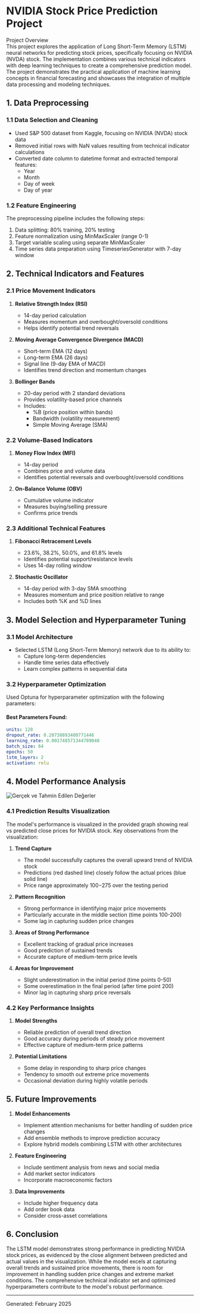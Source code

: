 # NVIDIA Stock Price Prediction Project 

Project Overview  
This project explores the application of Long Short-Term Memory (LSTM) neural networks for predicting stock prices, specifically focusing on NVIDIA (NVDA) stock. The implementation combines various technical indicators with deep learning techniques to create a comprehensive prediction model. The project demonstrates the practical application of machine learning concepts in financial forecasting and showcases the integration of multiple data processing and modeling techniques. 

## 1. Data Preprocessing

### 1.1 Data Selection and Cleaning
- Used S&P 500 dataset from Kaggle, focusing on NVIDIA (NVDA) stock data
- Removed initial rows with NaN values resulting from technical indicator calculations
- Converted date column to datetime format and extracted temporal features:
  - Year
  - Month
  - Day of week
  - Day of year

### 1.2 Feature Engineering
The preprocessing pipeline includes the following steps:
1. Data splitting: 80% training, 20% testing
2. Feature normalization using MinMaxScaler (range 0-1)
3. Target variable scaling using separate MinMaxScaler
4. Time series data preparation using TimeseriesGenerator with 7-day window

## 2. Technical Indicators and Features

### 2.1 Price Movement Indicators
1. **Relative Strength Index (RSI)**
   - 14-day period calculation
   - Measures momentum and overbought/oversold conditions
   - Helps identify potential trend reversals

2. **Moving Average Convergence Divergence (MACD)**
   - Short-term EMA (12 days)
   - Long-term EMA (26 days)
   - Signal line (9-day EMA of MACD)
   - Identifies trend direction and momentum changes

3. **Bollinger Bands**
   - 20-day period with 2 standard deviations
   - Provides volatility-based price channels
   - Includes:
     - %B (price position within bands)
     - Bandwidth (volatility measurement)
     - Simple Moving Average (SMA)

### 2.2 Volume-Based Indicators
1. **Money Flow Index (MFI)**
   - 14-day period
   - Combines price and volume data
   - Identifies potential reversals and overbought/oversold conditions

2. **On-Balance Volume (OBV)**
   - Cumulative volume indicator
   - Measures buying/selling pressure
   - Confirms price trends

### 2.3 Additional Technical Features
1. **Fibonacci Retracement Levels**
   - 23.6%, 38.2%, 50.0%, and 61.8% levels
   - Identifies potential support/resistance levels
   - Uses 14-day rolling window

2. **Stochastic Oscillator**
   - 14-day period with 3-day SMA smoothing
   - Measures momentum and price position relative to range
   - Includes both %K and %D lines

## 3. Model Selection and Hyperparameter Tuning

### 3.1 Model Architecture
- Selected LSTM (Long Short-Term Memory) network due to its ability to:
  - Capture long-term dependencies
  - Handle time series data effectively
  - Learn complex patterns in sequential data

### 3.2 Hyperparameter Optimization
Used Optuna for hyperparameter optimization with the following parameters:

#### Best Parameters Found:
```yaml
units: 128
dropout_rate: 0.20738893400771446
learning_rate: 0.001748571344789048
batch_size: 64
epochs: 50
lstm_layers: 2
activation: relu
```

## 4. Model Performance Analysis
![Gerçek ve Tahmin Edilen Değerler](https://ibb.co/sJd2ZCqN)
### 4.1 Prediction Results Visualization
The model's performance is visualized in the provided graph showing real vs predicted close prices for NVIDIA stock. Key observations from the visualization:

1. **Trend Capture**
   - The model successfully captures the overall upward trend of NVIDIA stock
   - Predictions (red dashed line) closely follow the actual prices (blue solid line)
   - Price range approximately $100-$275 over the testing period

2. **Pattern Recognition**
   - Strong performance in identifying major price movements
   - Particularly accurate in the middle section (time points 100-200)
   - Some lag in capturing sudden price changes

3. **Areas of Strong Performance**
   - Excellent tracking of gradual price increases
   - Good prediction of sustained trends
   - Accurate capture of medium-term price levels

4. **Areas for Improvement**
   - Slight underestimation in the initial period (time points 0-50)
   - Some overestimation in the final period (after time point 200)
   - Minor lag in capturing sharp price reversals

### 4.2 Key Performance Insights
1. **Model Strengths**
   - Reliable prediction of overall trend direction
   - Good accuracy during periods of steady price movement
   - Effective capture of medium-term price patterns

2. **Potential Limitations**
   - Some delay in responding to sharp price changes
   - Tendency to smooth out extreme price movements
   - Occasional deviation during highly volatile periods

## 5. Future Improvements

1. **Model Enhancements**
   - Implement attention mechanisms for better handling of sudden price changes
   - Add ensemble methods to improve prediction accuracy
   - Explore hybrid models combining LSTM with other architectures

2. **Feature Engineering**
   - Include sentiment analysis from news and social media
   - Add market sector indicators
   - Incorporate macroeconomic factors

3. **Data Improvements**
   - Include higher frequency data
   - Add order book data
   - Consider cross-asset correlations

## 6. Conclusion
The LSTM model demonstrates strong performance in predicting NVIDIA stock prices, as evidenced by the close alignment between predicted and actual values in the visualization. While the model excels at capturing overall trends and sustained price movements, there is room for improvement in handling sudden price changes and extreme market conditions. The comprehensive technical indicator set and optimized hyperparameters contribute to the model's robust performance.

---
Generated: February 2025
